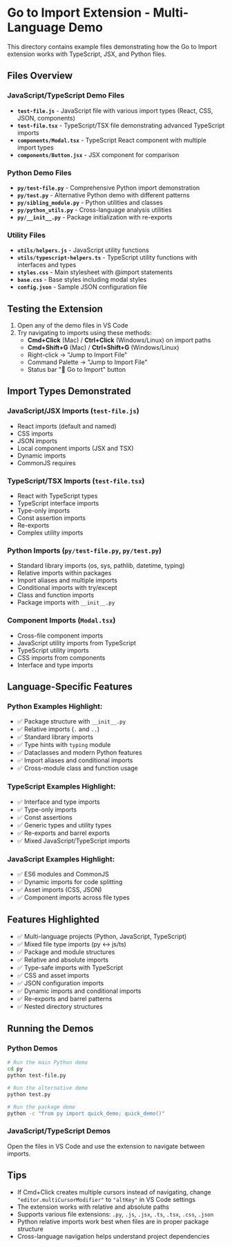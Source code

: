 # Go to Import Extension - Multi-Language Demo

This directory contains example files demonstrating how the Go to Import extension works with TypeScript, JSX, and Python files.

## Files Overview

### JavaScript/TypeScript Demo Files
- **`test-file.js`** - JavaScript file with various import types (React, CSS, JSON, components)
- **`test-file.tsx`** - TypeScript/TSX file demonstrating advanced TypeScript imports
- **`components/Modal.tsx`** - TypeScript React component with multiple import types
- **`components/Button.jsx`** - JSX component for comparison

### Python Demo Files
- **`py/test-file.py`** - Comprehensive Python import demonstration
- **`py/test.py`** - Alternative Python demo with different patterns
- **`py/sibling_module.py`** - Python utilities and classes
- **`py/python_utils.py`** - Cross-language analysis utilities
- **`py/__init__.py`** - Package initialization with re-exports

### Utility Files
- **`utils/helpers.js`** - JavaScript utility functions
- **`utils/typescript-helpers.ts`** - TypeScript utility functions with interfaces and types
- **`styles.css`** - Main stylesheet with @import statements
- **`base.css`** - Base styles including modal styles
- **`config.json`** - Sample JSON configuration file

## Testing the Extension

1. Open any of the demo files in VS Code
2. Try navigating to imports using these methods:
   - **Cmd+Click** (Mac) / **Ctrl+Click** (Windows/Linux) on import paths
   - **Cmd+Shift+G** (Mac) / **Ctrl+Shift+G** (Windows/Linux)
   - Right-click → "Jump to Import File"
   - Command Palette → "Jump to Import File"
   - Status bar "🔗 Go to Import" button

## Import Types Demonstrated

### JavaScript/JSX Imports (`test-file.js`)
- React imports (default and named)
- CSS imports
- JSON imports
- Local component imports (JSX and TSX)
- Dynamic imports
- CommonJS requires

### TypeScript/TSX Imports (`test-file.tsx`)
- React with TypeScript types
- TypeScript interface imports
- Type-only imports
- Const assertion imports
- Re-exports
- Complex utility imports

### Python Imports (`py/test-file.py`, `py/test.py`)
- Standard library imports (os, sys, pathlib, datetime, typing)
- Relative imports within packages
- Import aliases and multiple imports
- Conditional imports with try/except
- Class and function imports
- Package imports with `__init__.py`

### Component Imports (`Modal.tsx`)
- Cross-file component imports
- JavaScript utility imports from TypeScript
- TypeScript utility imports
- CSS imports from components
- Interface and type imports

## Language-Specific Features

### Python Examples Highlight:
- ✅ Package structure with `__init__.py`
- ✅ Relative imports (`.` and `..`)
- ✅ Standard library imports
- ✅ Type hints with `typing` module
- ✅ Dataclasses and modern Python features
- ✅ Import aliases and conditional imports
- ✅ Cross-module class and function usage

### TypeScript Examples Highlight:
- ✅ Interface and type imports
- ✅ Type-only imports
- ✅ Const assertions
- ✅ Generic types and utility types
- ✅ Re-exports and barrel exports
- ✅ Mixed JavaScript/TypeScript imports

### JavaScript Examples Highlight:
- ✅ ES6 modules and CommonJS
- ✅ Dynamic imports for code splitting
- ✅ Asset imports (CSS, JSON)
- ✅ Component imports across file types

## Features Highlighted

- ✅ Multi-language projects (Python, JavaScript, TypeScript)
- ✅ Mixed file type imports (py ↔ js/ts)
- ✅ Package and module structures
- ✅ Relative and absolute imports
- ✅ Type-safe imports with TypeScript
- ✅ CSS and asset imports
- ✅ JSON configuration imports
- ✅ Dynamic imports and conditional imports
- ✅ Re-exports and barrel patterns
- ✅ Nested directory structures

## Running the Demos

### Python Demos
```bash
# Run the main Python demo
cd py
python test-file.py

# Run the alternative demo
python test.py

# Run the package demo
python -c "from py import quick_demo; quick_demo()"
```

### JavaScript/TypeScript Demos
Open the files in VS Code and use the extension to navigate between imports.

## Tips

- If Cmd+Click creates multiple cursors instead of navigating, change `"editor.multiCursorModifier"` to `"altKey"` in VS Code settings
- The extension works with relative and absolute paths
- Supports various file extensions: `.py`, `.js`, `.jsx`, `.ts`, `.tsx`, `.css`, `.json`
- Python relative imports work best when files are in proper package structure
- Cross-language navigation helps understand project dependencies
